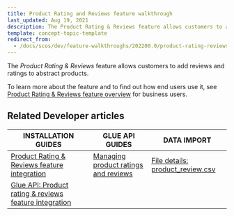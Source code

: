 ```yaml
---
title: Product Rating and Reviews feature walkthrough
last_updated: Aug 19, 2021
description: The Product Rating & Reviews feature allows customers to add reviews and ratings to abstract products.
template: concept-topic-template
redirect_from:
  - /docs/scos/dev/feature-walkthroughs/202200.0/product-rating-reviews-feature-walkthrough.html
---
```


The _Product Rating & Reviews_ feature allows customers to add reviews and ratings to abstract products.


To learn more about the feature and to find out how end users use it, see [Product Rating & Reviews feature overview](/docs/scos/user/features/{{page.version}}/product-rating-and-reviews-feature-overview.html) for business users.


## Related Developer articles

|INSTALLATION GUIDES | GLUE API GUIDES  | DATA IMPORT |
|---------|---------|---------|
| [Product Rating & Reviews feature integration](/docs/scos/dev/feature-integration-guides/{{page.version}}/product-rating-and-reviews-feature-integration.html) | [Managing product ratings and reviews](/docs/scos/dev/glue-api-guides/{{page.version}}/managing-products/managing-product-ratings-and-reviews.html)  | [File details: product_review.csv](/docs/scos/dev/data-import/{{page.version}}/data-import-categories/merchandising-setup/product-merchandising/file-details-product-review.csv.html)  |
|[Glue API: Product rating & reviews feature integration](/docs/scos/dev/feature-integration-guides/{{page.version}}/glue-api/glue-api-product-rating-and-reviews-feature-integration.html)   |   |  |
